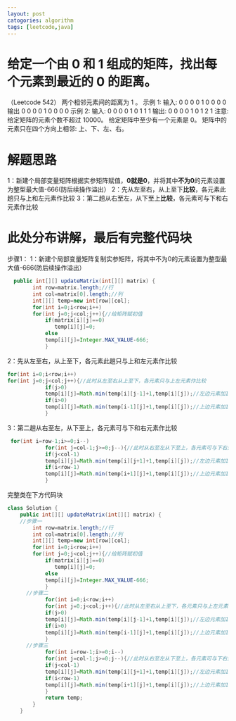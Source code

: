```yaml
---
layout: post
catogories: algorithm
tags: [leetcode,java]
---
```

# 给定一个由 0 和 1 组成的矩阵，找出每个元素到最近的 0 的距离。
（Leetcode 542）
两个相邻元素间的距离为 1 。
示例 1:
输入:
0 0 0
0 1 0
0 0 0
输出
0 0 0
0 1 0
0 0 0
示例 2:
输入:
0 0 0
0 1 0
1 1 1
输出:
0 0 0
0 1 0
1 2 1
注意:
    给定矩阵的元素个数不超过 10000。
    给定矩阵中至少有一个元素是 0。
    矩阵中的元素只在四个方向上相邻: 上、下、左、右。
# 解题思路
 1：新建个局部变量矩阵根据实参矩阵赋值，**0就是0**，并将其中**不为0**的元素设置为整型最大值-666(防后续操作溢出）
 2：先从左至右，从上至下**比较**，各元素此趟只与上和左元素作比较
3：第二趟从右至左，从下至上**比较**，各元素可与下和右元素作比较
# 此处分布讲解，最后有完整代码块
步骤1：
 1：新建个局部变量矩阵复制实参矩阵，将其中不为0的元素设置为整型最大值-666(防后续操作溢出）
```java
  public int[][] updateMatrix(int[][] matrix) {
        int row=matrix.length;//行
        int col=matrix[0].length;//列
        int[][] temp=new int[row][col];
        for(int i=0;i<row;i++)
        for(int j=0;j<col;j++){//给矩阵赋初值
            if(matrix[i][j]==0)
               temp[i][j]=0;
            else
            temp[i][j]=Integer.MAX_VALUE-666;
            }
```

2：先从左至右，从上至下，各元素此趟只与上和左元素作比较

```java
for(int i=0;i<row;i++)
for(int j=0;j<col;j++){//此时从左至右从上至下，各元素只与上左元素作比较
            if(j>0)
            temp[i][j]=Math.min(temp[i][j-1]+1,temp[i][j]);//左边元素加1若小则取之
            if(i>0)
            temp[i][j]=Math.min(temp[i-1][j]+1,temp[i][j]);//上边元素加1若小则取之    
            }
```

3：第二趟从右至左，从下至上，各元素可与下和右元素作比较

```java
 for(int i=row-1;i>=0;i--)
            for(int j=col-1;j>=0;j--){//此时从右至左从下至上，各元素可与下右元素作比较
            if(j<col-1)
            temp[i][j]=Math.min(temp[i][j+1]+1,temp[i][j]);//左边元素加1若小则取之
            if(i<row-1)
            temp[i][j]=Math.min(temp[i+1][j]+1,temp[i][j]);//上边元素加1若小则取之    
            }
```
完整类在下方代码块
```java
class Solution {
    public int[][] updateMatrix(int[][] matrix) {
    //步骤一
        int row=matrix.length;//行
        int col=matrix[0].length;//列
        int[][] temp=new int[row][col];
        for(int i=0;i<row;i++)
        for(int j=0;j<col;j++){//给矩阵赋初值
            if(matrix[i][j]==0)
               temp[i][j]=0;
            else
            temp[i][j]=Integer.MAX_VALUE-666;
            }
      //步骤二
            for(int i=0;i<row;i++)
            for(int j=0;j<col;j++){//此时从左至右从上至下，各元素只与上左元素作比较
            if(j>0)
            temp[i][j]=Math.min(temp[i][j-1]+1,temp[i][j]);//左边元素加1若小则取之
            if(i>0)
            temp[i][j]=Math.min(temp[i-1][j]+1,temp[i][j]);//上边元素加1若小则取之    
            }
      //步骤三
            for(int i=row-1;i>=0;i--)
            for(int j=col-1;j>=0;j--){//此时从右至左从下至上，各元素可与下右元素作比较
            if(j<col-1)
            temp[i][j]=Math.min(temp[i][j+1]+1,temp[i][j]);//左边元素加1若小则取之
            if(i<row-1)
            temp[i][j]=Math.min(temp[i+1][j]+1,temp[i][j]);//上边元素加1若小则取之    
            }
            return temp;
        }
    }
```
